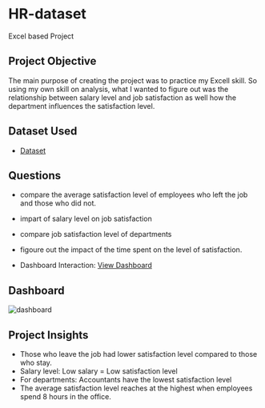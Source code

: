 # HR-dataset
Excel based Project

## Project Objective
The main purpose of creating the project was to practice my Excell skill.
So using my own skill on analysis, what I wanted to figure out was the relationship between salary level and job satisfaction as well how the department influences the satisfaction level.

## Dataset Used
- <a href="https://github.com/Salah-Adam/HR-dataset/blob/main/HR%20data.xlsx">Dataset</a>

## Questions
- compare the average satisfaction level of employees who left the job and those who did not.
- impart of salary level on job satisfaction
- compare job satisfaction level of departments
- figoure out the impact of the time spent on the level of satisfaction.

- Dashboard Interaction: <a href="https://github.com/Salah-Adam/HR-dataset/blob/main/dashboard.png">View Dashboard</a>

## Dashboard
![dashboard](https://github.com/user-attachments/assets/95cf4f1a-dd9e-436f-9653-5db3db60c334)

## Project Insights
- Those who leave the job had lower satisfaction level compared to those who stay.
- Salary level: Low salary = Low satisfaction level
- For departments: Accountants have the lowest satisfaction level
- The average satisfaction level reaches at the highest when employees spend 8 hours in the office.
